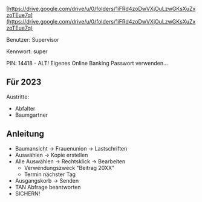[https://drive.google.com/drive/u/0/folders/1iFRd4zoDwVXjOuLzwGKsXuZxzoTEue7q](https://drive.google.com/drive/u/0/folders/1iFRd4zoDwVXjOuLzwGKsXuZxzoTEue7q)

Benutzer: Supervisor

Kennwort: super

PIN: 14418 - ALT! Eigenes Online Banking Passwort verwenden...

## Für 2023

Austritte:

- Abfalter
- Baumgartner

## Anleitung

- Baumansicht -> Frauenunion -> Lastschriften
- Auswählen -> Kopie erstellen
- Alle Auswählen -> Rechtsklick -> Bearbeiten
   - Verwendungszweck "Beitrag 20XX"
   - Termin nächster Tag
- Ausgangskorb -> Senden
- TAN Abfrage beantworten
- SICHERN!



